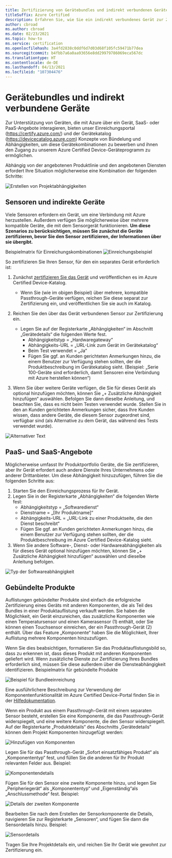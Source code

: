 ```yaml
---
title: Zertifizierung von Gerätebundles und indirekt verbundenen Geräten
titleSuffix: Azure Certified
description: Erfahren Sie, wie Sie ein indirekt verbundenes Gerät zur Zertifizierung einreichen.
author: cbroad
ms.author: cbroad
ms.date: 02/23/2021
ms.topic: how-to
ms.service: certification
ms.openlocfilehash: 3a4fd2838c0ddf6d7d03d68f105fc59471b77dea
ms.sourcegitcommit: b4fbb7a6a0aa93656e8dd29979786069eca567dc
ms.translationtype: HT
ms.contentlocale: de-DE
ms.lasthandoff: 04/13/2021
ms.locfileid: "107304476"
---
```

# <a name="device-bundles-and-indirectly-connected-devices"></a>Gerätebundles und indirekt verbundene Geräte

Zur Unterstützung von Geräten, die mit Azure über ein Gerät, SaaS- oder PaaS-Angebote interagieren, bieten unser Einreichungsportal (https://certify.azure.com/) und der Gerätekatalog (https://devicecatalog.azure.com) Konzepte von Bündelung und Abhängigkeiten, um diese Gerätekombinationen zu bewerben und ihnen den Zugang zu unserem Azure Certified Device-Geräteprogramm zu ermöglichen.

Abhängig von der angebotenen Produktlinie und den angebotenen Diensten erfordert Ihre Situation möglicherweise eine Kombination der folgenden Schritte:


![Erstellen von Projektabhängigkeiten](./media/indirect-connected-device/picture-1.png )
## <a name="sensors-and-indirect-devices"></a>Sensoren und indirekte Geräte
Viele Sensoren erfordern ein Gerät, um eine Verbindung mit Azure herzustellen. Außerdem verfügen Sie möglicherweise über mehrere kompatible Geräte, die mit dem Sensorgerät funktionieren. **Um diese Szenarios zu berücksichtigen, müssen Sie zunächst die Geräte zertifizieren, bevor Sie den Sensor zertifizieren, der Informationen über sie übergibt.**

Beispielmatrix für Einreichungskombinationen ![Einreichungsbeispiel](./media/indirect-connected-device/picture-2.png )

So zertifizieren Sie Ihren Sensor, für den ein separates Gerät erforderlich ist:
1.  Zunächst [zertifizieren Sie das Gerät](https://certify.azure.com) und veröffentlichen es im Azure Certified Device-Katalog.
    - Wenn Sie (wie im obigen Beispiel) über mehrere, kompatible Passthrough-Geräte verfügen, reichen Sie diese separat zur Zertifizierung ein, und veröffentlichen Sie sie auch im Katalog.
2.  Reichen Sie den über das Gerät verbundenen Sensor zur Zertifizierung ein.
    * Legen Sie auf der Registerkarte „Abhängigkeiten“ im Abschnitt „Gerätedetails“ die folgenden Werte fest.
        * Abhängigkeitstyp = „Hardwaregateway“
        * Abhängigkeits-URL = „URL-Link zum Gerät im Gerätekatalog“
        * Beim Test verwendet = „Ja“
        * Fügen Sie ggf. an Kunden gerichteten Anmerkungen hinzu, die einem Benutzer zur Verfügung stehen sollten, der die Produktbeschreibung im Gerätekatalog sieht. (Beispiel: „Serie 100-Geräte sind erforderlich, damit Sensoren eine Verbindung mit Azure herstellen können“)

3.  Wenn Sie über weitere Geräte verfügen, die Sie für dieses Gerät als optional hinzufügen möchten, können Sie „+ Zusätzliche Abhängigkeit hinzufügen“ auswählen. Befolgen Sie dann dieselbe Anleitung, und beachten Sie, dass es nicht beim Testen verwendet wurde. Stellen Sie in den an Kunden gerichteten Anmerkungen sicher, dass Ihre Kunden wissen, dass andere Geräte, die diesem Sensor zugeordnet sind, verfügbar sind (als Alternative zu dem Gerät, das während des Tests verwendet wurde).

![Alternativer Text](./media/indirect-connected-device/picture-3.png "Typ der Hardwareabhängigkeit")

## <a name="paas-and-saas-offerings"></a>PaaS- und SaaS-Angebote
Möglicherweise umfasst Ihr Produktportfolio Geräte, die Sie zertifizieren, aber Ihr Gerät erfordert auch andere Dienste Ihres Unternehmens oder anderer Drittanbieter. Um diese Abhängigkeit hinzuzufügen, führen Sie die folgenden Schritte aus:
1. Starten Sie den Einreichungsprozess für Ihr Gerät.
2. Legen Sie in der Registerkarte „Abhängigkeiten“ die folgenden Werte fest:
    - Abhängigkeitstyp = „Softwaredienst“
    - Dienstname = „[Ihr Produktname]“
    - Abhängigkeits-URL = „URL-Link zu einer Produktseite, die den Dienst beschreibt“
    - Fügen Sie ggf. an Kunden gerichteten Anmerkungen hinzu, die einem Benutzer zur Verfügung stehen sollten, der die Produktbeschreibung im Azure Certified Device-Katalog sieht.
3. Wenn Sie andere Software-, Dienst- oder Hardwareabhängigkeiten als für dieses Gerät optional hinzufügen möchten, können Sie „+ Zusätzliche Abhängigkeit hinzufügen“ auswählen und dieselbe Anleitung befolgen.

![Typ der Softwareabhängigkeit](./media/indirect-connected-device/picture-4.png )

## <a name="bundled-products"></a>Gebündelte Produkte
Auflistungen gebündelter Produkte sind einfach die erfolgreiche Zertifizierung eines Geräts mit anderen Komponenten, die als Teil des Bundles in einer Produktauflistung verkauft werden. Sie haben die Möglichkeit, ein Gerät einzureichen, das zusätzliche Komponenten wie einen Temperatursensor und einen Kamerasensor (1) enthält, oder Sie können einen Touchsensor einreichen, der ein Passthrough-Gerät (2) enthält. Über das Feature „Komponente“ haben Sie die Möglichkeit, Ihrer Auflistung mehrere Komponenten hinzuzufügen.

Wenn Sie dies beabsichtigen, formatieren Sie das Produktauflistungsbild so, dass zu erkennen ist, dass dieses Produkt mit anderen Komponenten geliefert wird.  Wenn zusätzliche Dienste zur Zertifizierung Ihres Bundles erforderlich sind, müssen Sie diese außerdem über die Diensteabhängigkeit identifizieren.
Beispielmatrix für gebündelte Produkte

![Beispiel für Bundleeinreichung](./media/indirect-connected-device/picture-5.png )

Eine ausführlichere Beschreibung zur Verwendung der Komponentenfunktionalität im Azure Certified Device-Portal finden Sie in der [Hilfedokumentation](./how-to-using-the-components-feature.md). 

Wenn ein Produkt aus einem Passthrough-Gerät mit einem separaten Sensor besteht, erstellen Sie eine Komponente, die das Passthrough-Gerät widerspiegelt, und eine weitere Komponente, die den Sensor widerspiegelt. Auf der Registerkarte „Produktdetails“ des Abschnitts „Gerätedetails“ können dem Projekt Komponenten hinzugefügt werden:

![Hinzufügen von Komponenten](./media/indirect-connected-device/picture-6.png )

Legen Sie für das Passthrough-Gerät „Sofort einsatzfähiges Produkt“ als „Komponententyp“ fest, und füllen Sie die anderen für Ihr Produkt relevanten Felder aus. Beispiel:

![Komponentendetails](./media/indirect-connected-device/picture-7.png )

Fügen Sie für den Sensor eine zweite Komponente hinzu, und legen Sie „Peripheriegerät“ als „Komponententyp“ und „Eigenständig“als „Anschlussmethode“ fest. Beispiel:

![Details der zweiten Komponente](./media/indirect-connected-device/picture-8.png )

Bearbeiten Sie nach dem Erstellen der Sensorkomponente die Details, navigieren Sie zur Registerkarte „Sensoren“, und fügen Sie dann die Sensordetails hinzu. Beispiel:

![Sensordetails](./media/indirect-connected-device/picture-9.png )

Tragen Sie Ihre Projektdetails ein, und reichen Sie Ihr Gerät wie gewohnt zur Zertifizierung ein.

